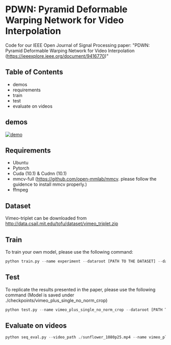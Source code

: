 # PDWN: Pyramid Deformable Warping Network for Video Interpolation

Code for our IEEE Open Journal of Signal Processing paper: "PDWN: Pyramid Deformable Warping Network for Video Interpolation (https://ieeexplore.ieee.org/document/9416770)"

## Table of Contents
* demos
* requirements
* train
* test
* evaluate on videos

## demos
[![demo](https://res.cloudinary.com/marcomontalbano/image/upload/v1603745517/video_to_markdown/images/youtube--5rEO_-udbH0-c05b58ac6eb4c4700831b2b3070cd403.jpg)](https://www.youtube.com/watch?v=5rEO_-udbH0 "demo")

## Requirements
* Ubuntu
* Pytorch
* Cuda (10.1) & Cudnn (10.1)
* mmcv-full (https://github.com/open-mmlab/mmcv. please follow the guidence to install mmcv properly.)
* ffmpeg

## Dataset
Vimeo-triplet can be downloaded from http://data.csail.mit.edu/tofu/dataset/vimeo_triplet.zip

## Train
To train your own model, please use the following command:
```python
python train.py --name experiment --dataroot [PATH TO THE DATASET] --dataset vimeo_tri  --model deform --kernel 3 --loss L1 --batch_size 32 --use_cuda True
```

## Test
To replicate the results presented in the paper, please use the following command (Model is saved under ./checkpoints/vimeo_plus_single_no_norm_crop)
```python
python test.py --name vimeo_plus_single_no_norm_crop --dataroot [PATH TO THE DATASET] --ensemble True --kernel 3 --model_load latest --result_path ./results --checkpoint_path ./checkpoints --dataset vimeo_tri
```

## Evaluate on videos
```python
python seq_eval.py --video_path ./sunflower_1080p25.mp4 --name vimeo_plus_single_no_norm_crop --model deform --kernel 3 --t_interp 2
```
